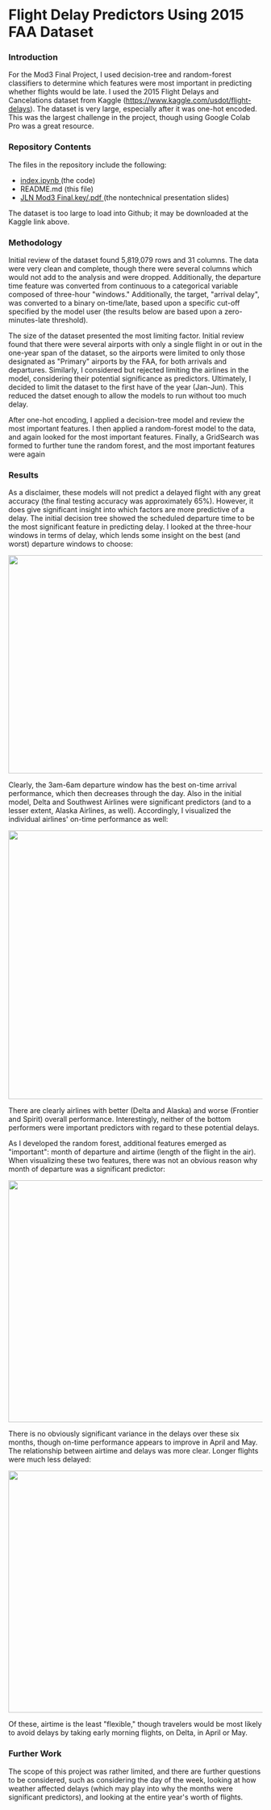 # Flight Delay Predictors Using 2015 FAA Dataset

### Introduction

For the Mod3 Final Project, I used decision-tree and random-forest classifiers to determine which features were most important in predicting whether flights would be late.  I used the 2015 Flight Delays and Cancelations dataset from Kaggle (https://www.kaggle.com/usdot/flight-delays).  The dataset is very large, especially after it was one-hot encoded.  This was the largest challenge in the project, though using Google Colab Pro was a great resource.  

### Repository Contents

The files in the repository include the following: 
* <a href= "https://github.com/jnels13/Flight_Delay_Predictors_Supervised_Learning_Flatiron3.2.1/blob/master/index.ipynb"> index.ipynb </a> (the code)
* README.md (this file)
* <a href="https://github.com/jnels13/Flight_Delay_Predictors_Supervised_Learning_Flatiron3.2.1/blob/master/JLN%20Mod3%20Final.pdf">JLN Mod3 Final.key/.pdf </a> (the nontechnical presentation slides)

The dataset is too large to load into Github; it may be downloaded at the Kaggle link above. 

### Methodology

Initial review of the dataset found 5,819,079 rows and 31 columns. The data were very clean and complete, though there were several columns which would not add to the analysis and were dropped. Additionally, the departure time feature was converted from continuous to a categorical variable composed of three-hour "windows." Additionally, the target, "arrival delay", was converted to a binary on-time/late, based upon a specific cut-off specified by the model user (the results below are based upon a zero-minutes-late threshold).

The size of the dataset presented the most limiting factor. Initial review found that there were several airports with only a single flight in or out in the one-year span of the dataset, so the airports were limited to only those designated as "Primary" airports by the FAA, for both arrivals and departures.  Similarly, I considered but rejected limiting the airlines in the model, considering their potential significance as predictors. Ultimately, I decided to limit the dataset to the first have of the year (Jan-Jun).  This reduced the datset enough to allow the models to run without too much delay. 

After one-hot encoding, I applied a decision-tree model and review the most important features. I then applied a random-forest model to the data, and again looked for the most important features. Finally, a GridSearch was formed to further tune the random forest, and the most important features were again 


### Results

As a disclaimer, these models will not predict a delayed flight with any great accuracy (the final testing accuracy was approximately 65%). However, it does give significant insight into which factors are more predictive of a delay. The initial decision tree showed the scheduled departure time to be the most significant feature in predicting delay. I looked at the three-hour windows in terms of delay, which lends some insight on the best (and worst) departure windows to choose: 

<img src="https://github.com/jnels13/Flight_Delay_Predictors_Supervised_Learning_Flatiron3.2.1/blob/master/Departuretime.png?raw=true" width="718" height="433">

Clearly, the 3am-6am departure window has the best on-time arrival performance, which then decreases through the day. Also in the initial model, Delta and Southwest Airlines were significant predictors (and to a lesser extent, Alaska Airlines, as well). Accordingly, I visualized the individual airlines' on-time performance as well:

<img src="https://github.com/jnels13/Flight_Delay_Predictors_Supervised_Learning_Flatiron3.2.1/blob/master/Airline.png?raw=true" width="920" height="533">

There are clearly airlines with better (Delta and Alaska) and worse (Frontier and Spirit) overall performance. Interestingly, neither of the bottom performers were important predictors with regard to these potential delays. 

As I developed the random forest, additional features emerged as "important": month of departure and airtime (length of the flight in the air). When visualizing these two features, there was not an obvious reason why month of departure was a significant predictor: 

<img src="https://github.com/jnels13/Flight_Delay_Predictors_Supervised_Learning_Flatiron3.2.1/blob/master/Month.png?raw=true" width="709" height="480">

There is no obviously significant variance in the delays over these six months, though on-time performance appears to improve in April and May.  The relationship between airtime and delays was more clear. Longer flights were much less delayed: 

<img src="https://github.com/jnels13/Flight_Delay_Predictors_Supervised_Learning_Flatiron3.2.1/blob/master/Airtime.png?raw=true" width="800" height="480">

Of these, airtime is the least "flexible," though travelers would be most likely to avoid delays by taking early morning flights, on Delta, in April or May.

### Further Work

The scope of this project was rather limited, and there are further questions to be considered, such as considering the day of the week, looking at how weather affected delays (which may play into why the months were significant predictors), and looking at the entire year's worth of flights. 


